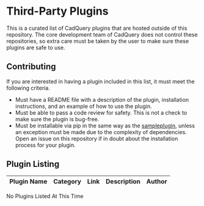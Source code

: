 # Third-Party Plugins

This is a curated list of CadQuery plugins that are hosted outside of this repository. The core development team of CadQuery does not control these repositories, so extra care must be taken by the user to make sure these plugins are safe to use.

## Contributing

If you are interested in having a plugin included in this list, it must meet the following criteria.

* Must have a README file with a description of the plugin, installation instructions, and an example of how to use the plugin.
* Must be able to pass a code review for safety. This is not a check to make sure the plugin is bug-free.
* Must be installable via pip in the same way as the [sampleplugin](plugins/sampleplugin/README.md), unless an exception must be made due to the complexity of dependencies. Open an issue on this repository if in doubt about the installation process for your plugin.

## Plugin Listing

| Plugin Name    | Category     | Link        | Description      | Author      |
| :------------- | :----------- | :---------- | :--------------- | :---------- |
No Plugins Listed At This Time
